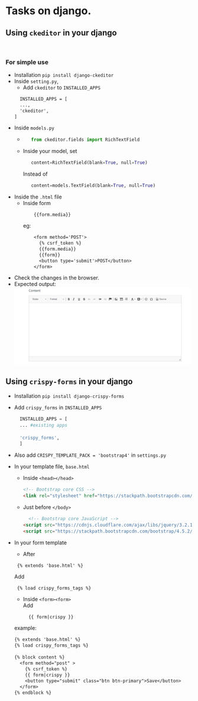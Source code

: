 # Tasks on django.

## Using ```ckeditor``` in your django
<br>

### For simple use

- Installation
  ``` pip install django-ckeditor ```
- Inside ```setting.py```,
  - Add ```ckeditor``` to ```INSTALLED_APPS```
  ```django
    INSTALLED_APPS = [
    ...,
    'ckeditor',
  ]
  ```
- Inside ```models.py```
  - ```python
       from ckeditor.fields import RichTextField
    ```
  - Inside your model, set 
    ```python 
       content=RichTextField(blank=True, null=True)
    ```
    Instead of 
    ```python
       content=models.TextField(blank=True, null=True)
    ```
- Inside the ```.html``` file
  - Inside form
    ```django
        {{form.media}}
    ```
    eg:
    ```django
        <form method='POST'>
          {% csrf_token %}
          {{form.media}}
          {{form}}
          <button type='submit'>POST</button>
        </form>
    ```
- Check the changes in the browser.
- Expected output:
  ![Ckeditor Output](/ckeditor_output.png)
  
 ## Using ```crispy-forms``` in your django
 - Installation ```pip install django-crispy-forms```
 - Add ```crispy_forms``` in ```INSTALLED_APPS```
    ```python
      INSTALLED_APPS = [
      ... #existing apps

      'crispy_forms',
      ]
    ```
 - Also add ```CRISPY_TEMPLATE_PACK = 'bootstrap4'``` in ```settings.py```
 - In your template file,
  ```base.html```
    - Inside ```<head></head>```
        ```html
        <!-- Bootstrap core CSS -->
        <link rel="stylesheet" href="https://stackpath.bootstrapcdn.com/bootstrap/4.5.2/css/bootstrap.min.css" integrity="sha384-JcKb8q3iqJ61gNV9KGb8thSsNjpSL0n8PARn9HuZOnIxN0hoP+VmmDGMN5t9UJ0Z" crossorigin="anonymous">
        ```
    - Just before ```</body>```
      ```html
        <!-- Bootstrap core JavaScript -->
      <script src="https://cdnjs.cloudflare.com/ajax/libs/jquery/3.2.1/jquery.slim.min.js"></script>
      <script src="https://stackpath.bootstrapcdn.com/bootstrap/4.5.2/js/bootstrap.bundle.min.js" integrity="sha384-LtrjvnR4Twt/qOuYxE721u19sVFLVSA4hf/rRt6PrZTmiPltdZcI7q7PXQBYTKyf" crossorigin="anonymous"></script>
      ```

  - In your form template
    - After 
     ```django
      {% extends 'base.html' %}
     ```
       Add 
     ```django
      {% load crispy_forms_tags %}
    ```
    - Inside ```<form><form>```<br>
      Add 
      ```django
        {{ form|crispy }}
      ```
      
    example:
    ```
    {% extends 'base.html' %}
    {% load crispy_forms_tags %}

    {% block content %}
      <form method="post" >
        {% csrf_token %}
        {{ form|crispy }}
        <button type="submit" class="btn btn-primary">Save</button>
      </form>
    {% endblock %}
    ```
    
